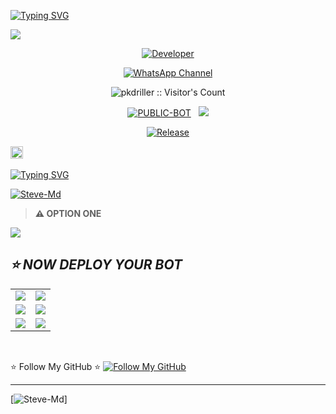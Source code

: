 <a href="https://git.io/typing-svg"><img src="https://readme-typing-svg.demolab.com?font=Black+Ops+One&size=100&pause=1000&color=8A2BE2&center=true&width=1000&height=200&lines=NEXUS-XMD" alt="Typing SVG" /></a>
  </div>
<a><img src='https://i.imgur.com/iEVtMrH.jpeg'/></a>

<p align="center">
  <a href="https://github.com/jmksteve"><img title="Developer" src="https://img.shields.io/badge/Author-Steve%20Md-FF00FF.svg?style=big-square&logo=github" /></a>
</p>

<div align="center">
  
[![WhatsApp Channel](https://img.shields.io/badge/Join-WhatsApp%20Channel-9ACD32?style=big-square&logo=whatsapp)](https://whatsapp.com/channel/0029Vad7YNyJuyA77CtIPX0x)
</div>

 <p align="center"><img src="https://profile-counter.glitch.me/{pkdriller}/count.svg" alt="pkdriller :: Visitor's Count" old_src="https://profile-counter.glitch.me/{pkdriller}/count.svg" /></p>


<p align="center">
<a href="https://github.com/jmksteve/Steve-Md"><img title="PUBLIC-BOT" src="https://img.shields.io/static/v1?label=Language&message=English&style=square&color=darkpink"></a> &nbsp;
  <img src="https://komarev.com/ghpvc/?username=NEXUS-XMD&label=VIEWS&style=square&color=blue" />
</p>
</p> 

<p align="center">
  <a href="https://github.com/jmksteve/Steve-Md"><img title="Release" src="https://img.shields.io/badge/Release-beta%20v3.0.0-cyan.svg?style=for-the-badge&logo=aqua" /></a>
</p>



  
<a
href="https://github.com/jmksteve/Steve-Md/graphs/commit-activity"><img height="20" src="https://img.shields.io/badge/Maintained%3F-yes-green.svg"></a>&nbsp;&nbsp;
</p>
<p align='center'>

 [![Typing SVG](https://readme-typing-svg.herokuapp.com?font=monospace-ExtraBold&color=blue&lines=𝗙𝗢𝗥𝗞+𝗔𝗡𝗗+𝗦𝗧𝗔𝗥+⭐+𝗥𝗘𝗣𝗢)](https://git.io/typing-svg)
 <p align="lift">
 <a href="https://github.com/jmksteve/Steve-Md/fork"><img title="Steve-Md" src="https://img.shields.io/badge/FORK-Steve Md V1-h?color=008000&style=for-the-badge&logo=github"></a>
 

  > **⚠️ OPTION ONE**
  <a href='https://steve-md-piar.onrender.com' target="_blank">
    <img src='https://img.shields.io/badge/PAIR_CODE_1-800080?style=for-the-badge&logo=matrix&logoColor=white&labelColor=000000'/>
  </a></br>


## _⭐ NOW DEPLOY YOUR BOT_

<div align="center">
  <table>
    <tr>
      <td><a href="https://pkxmdverificationweb.vercel.app/Pkdriller" target="_blank"><img src="https://img.shields.io/badge/Heroku-430098?style=for-the-badge&logo=heroku&logoColor=white&labelColor=000000&color=0000FF"/></a></td>
      <td><a href="https://host.talkdrove.com/share-bot/47" target="_blank"><img src="https://img.shields.io/badge/TalkDrove-A52A2A?style=for-the-badge&logo=github&logoColor=white&labelColor=000000"/></a></td>
    </tr>
    <tr>
      <td><a href="https://app.koyeb.com/services/deploy?type=git&repository=pkdriller/NEXUS-XMD" target="_blank"><img src="https://img.shields.io/badge/Koyeb-FF009D?style=for-the-badge&logo=koyeb&logoColor=white&labelColor=000000"/></a></td>
      <td><a href="https://railway.app/new" target="_blank"><img src="https://img.shields.io/badge/Railway-FF8700?style=for-the-badge&logo=railway&logoColor=white&labelColor=000000"/></a></td>
    </tr>
    <tr>
      <td><a href="https://dashboard.render.com/web/new" target="_blank"><img src="https://img.shields.io/badge/Render-000000?style=for-the-badge&logo=render&logoColor=white&labelColor=000000&color=00ffaa"/></a></td>
      <td><a href="https://app.netlify.com/" target="_blank"><img src="https://img.shields.io/badge/Netlify-CC00FF?style=for-the-badge&logo=huggingface&logoColor=white&labelColor=000000"/></a></td>
    </tr>
  </table>
</div>


<br>

⭐ Follow My GitHub ⭐
[![Follow My GitHub](https://img.shields.io/static/v1?label=Follow%20My%20GitHub&message=Account&color=800000&style=for-the-badge&logo=github&logoColor=pink)](https://github.com/pkdriller)  


---

[![Steve-Md](https://readme-typing-svg.demolab.com?font=Anton&size=25&pause=998&color=F51FFF&background=F7F2F20A&vCenter=true&random=false&width=340&lines=Have+a%F0%9F%91%8B!+Day;updates+are+always+done;Thanks+all+fam🚀♥️🦜)]

  




